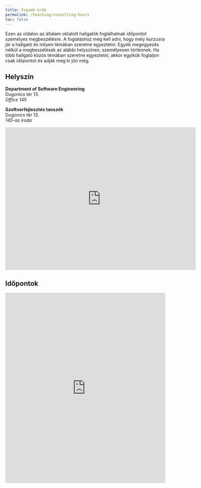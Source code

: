 ```yaml
---
title: Fogadó órák
permalink: /teaching/consulting-hours
toc: false
---
```


Ezen az oldalon az általam oktatott hallgatók foglalhatnak időpontot személyes megbeszélésre. A foglaláshoz meg kell adni, hogy mely kurzusra jár a hallgató és milyen témában szeretne egyeztetni. Egyéb megegyezés nélkül a megbeszélések az alábbi helyszínen, személyesen történnek. Ha több hallgató közös témában szeretne egyeztetni, akkor egyikük foglaljon csak időpontot és adják meg ki jön még.

## Helyszín

**Department of Software Engineering**<br/>Dugonics tér 13.<br/>*Office 145*

**Szoftverfejlesztés tanszék**<br/>Dugonics tér 13.<br/>*145-as iroda*


<iframe src="https://www.google.com/maps/embed?pb=!1m18!1m12!1m3!1d820.2584513159911!2d20.145744620906733!3d46.250037643385134!2m3!1f0!2f0!3f0!3m2!1i1024!2i768!4f13.1!3m3!1m2!1s0x47448871b6abb4a7%3A0x257aa9635ae4dc8!2sDepartment%20of%20Rector&#39;s%20Office!5e0!3m2!1sen!2shu!4v1630939351479!5m2!1sen!2shu" width="600" height="450" style="border:0;" allowfullscreen="" loading="lazy"></iframe>

## Időpontok

<!-- Google Calendar Appointment Scheduling begin -->
<iframe src="https://calendar.google.com/calendar/appointments/schedules/AcZssZ39-Ql9RV1vVXE35SXmR7Al5RZ8V5sB66LwhOZSvroU75MEY6AasV7UN9KS2Y2HxSdH-koqfDdo?gv=true" style="border: 0" width="100%" height="600" frameborder="0"></iframe>
<!-- end Google Calendar Appointment Scheduling -->

